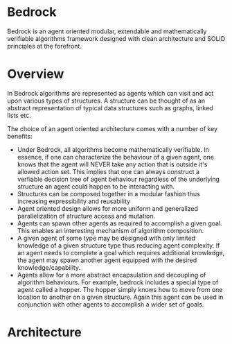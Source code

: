 # Bedrock
Bedrock is an agent oriented modular, extendable and mathematically verifiable algorithms framework designed with clean architecture and SOLID principles at the forefront. 

# Overview

In Bedrock algorithms are represented as agents which can visit and act upon various types of structures. A structure can be thought of as an abstract representation of typical data structures such as graphs, linked lists etc.

The choice of an agent oriented architecture comes with a number of key benefits:

* Under Bedrock, all algorithms become mathematically verifiable. In essence, if one can characterize the behaviour of a given agent, one knows that the agent will NEVER take any action that is outside it's allowed action set. This implies that one can always construct a verfiable decision tree of agent behaviour regardless of the underlying structure an agent could happen to be interacting with.
* Structures can be composed together in a modular fashion thus increasing expressibility and reusability
* Agent oriented design allows for more uniform and generalized parallelization of structure access and mutation. 
* Agents can spawn other agents as required to accomplish a given goal. This enables an interesting mechanism of algorithm composition.
* A given agent of some type may be designed with only limited knowledge of a given structure type thus reducing agent complexity. If an agent needs to complete a goal which requires additional knowledge, the agent may spawn another agent equipped with the desired knowledge/capability.
* Agents allow for a more abstract encapsulation and decoupling of algorithm behaviours. For example, bedrock includes a special type of agent called a hopper. The hopper simply knows how to move from one location to another on a given structure. Again this agent can be used in conjunction with other agents to accomplish a wider set of goals.

# Architecture